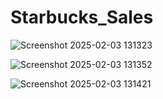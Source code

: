 # Starbucks_Sales

![Screenshot 2025-02-03 131323](https://github.com/user-attachments/assets/fd0f8b10-edf0-4422-95ad-9d85a4e01dea)

![Screenshot 2025-02-03 131352](https://github.com/user-attachments/assets/7d7842d6-0d04-4786-9864-ea3267e2a415)

![Screenshot 2025-02-03 131421](https://github.com/user-attachments/assets/9f775ac7-4ad2-4ff0-809a-6a29560f6337)
